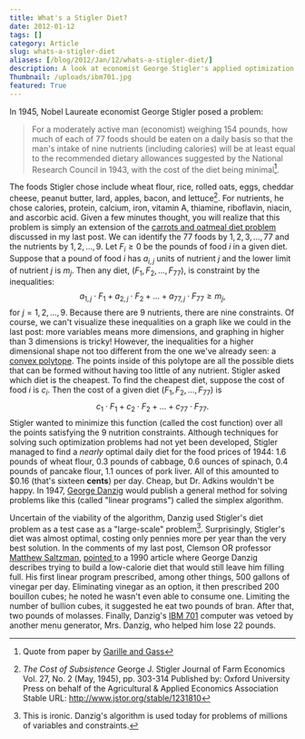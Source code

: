 ```yaml
---
title: What's a Stigler Diet?
date: 2012-01-12
tags: []
category: Article
slug: whats-a-stigler-diet
aliases: [/blog/2012/Jan/12/whats-a-stigler-diet/]
description: A look at economist George Stigler's applied optimization problem that this blog is named after.
Thumbnail: /uploads/ibm701.jpg
featured: True
---
```


In 1945, Nobel Laureate economist George Stigler posed a problem:

> For a moderately active man (economist) weighing 154 pounds, how much of each of 77 foods should be eaten on a daily basis so that the man's intake of nine nutrients (including calories) will be at least equal to the recommended dietary allowances suggested by the National Research Council in 1943, with the cost of the diet being minimal[^1diet].

The foods Stigler chose include wheat flour, rice, rolled oats, eggs, cheddar cheese, peanut butter, lard, apples, bacon, and lettuce[^2diet]. For nutrients, he chose calories, protein, calcium, iron, vitamin A, thiamine, riboflavin, niacin, and ascorbic acid. Given a few minutes thought, you will realize that this problem is simply an extension of the [carrots and oatmeal diet problem](http://www.stiglerdiet.com/2012/01/09/carrots-oatmeal-operations-research/) discussed in my last post. We can identify the 77 foods by  $1, 2, 3, \ldots, 77$ and the nutrients by $1, 2, \ldots, 9$. Let $F_i\geq 0$ be the pounds of food $i$ in a given diet. Suppose that a pound of food $i$ has $a_{i,j}$ units of nutrient $j$ and the lower limit of nutrient $j$ is $m_j$. Then any diet, $(F_1, F_2, \ldots, F_{77})$, is constraint by the inequalities: $$a_{1,j}\cdot F_1+a_{2,j}\cdot F_2+\ldots+a_{77,j}\cdot F_{77}\geq m_j,$$ for $j=1,2,\ldots,9$. Because there are $9$ nutrients, there are nine constraints. Of course, we can't visualize these inequalities on a graph like we could in the last post: more variables means more dimensions, and graphing in higher than 3 dimensions is tricky! However, the inequalities for a higher dimensional shape not too different from the one we've already seen: a [convex polytope](http://en.wikipedia.org/wiki/Convex_polyhedron). The points inside of this polytope are all the possible diets that can be formed without having too little of any nutrient. Stigler asked which diet is the cheapest. To find the cheapest diet, suppose the cost of food $i$ is $c_i$. Then the cost of a given diet $(F_1, F_2, \ldots, F_{77})$ is $$c_1\cdot F_1 +c_2\cdot F_2 +\ldots+c_{77}\cdot F_{77}.$$ Stigler wanted to minimize this function (called the cost function) over all the points satisfying the 9 nutrition constraints. Although techniques for solving such optimization problems had not yet been developed, Stigler managed to find a _nearly_ optimal daily diet for the food prices of 1944: 1.6 pounds of wheat flour, 0.3 pounds of cabbage, 0.6 ounces of spinach, 0.4 pounds of pancake flour, 1.1 ounces of pork liver. All of this amounted to $0.16 (that's sixteen **cents**) per day. Cheap, but Dr. Adkins wouldn't be happy. In 1947, [George Danzig](http://en.wikipedia.org/wiki/George_Dantzig) would publish a general method for solving problems like this (called "linear programs") called the simplex algorithm.

Uncertain of the viability of the algorithm, Danzig used Stigler's diet problem as a test case as a "large-scale" problem[^3diet]. Surprisingly, Stigler's diet was almost optimal, costing only pennies more per year than the very best solution. In the comments of my last post, Clemson OR professor [Matthew Saltzman](http://www.math.clemson.edu/~mjs/), [pointed ](http://www.stiglerdiet.com/2012/01/09/carrots-oatmeal-operations-research/#comment-3)to a 1990 article where George Danzig describes trying to build a low-calorie diet that would still leave him filling full. His first linear program prescribed, among other things, 500 gallons of vinegar per day. Eliminating vinegar as an option, it then prescribed 200 bouillon cubes; he noted he wasn't even able to consume one. Limiting the number of bullion cubes, it suggested he eat two pounds of bran. After that, two pounds of molasses. Finally, Danzig's [IBM 701](http://www-03.ibm.com/ibm/history/exhibits/701/701_intro.html) computer was vetoed by another menu generator, Mrs. Danzig, who helped him lose 22 pounds.[ ](http://www-03.ibm.com/ibm/history/exhibits/701/701_intro.html)

[^1diet]: Quote from paper by [Garille and Gass](http://www.jstor.org/pss/222950)

[^2diet]: _The Cost of Subsistence_ George J. Stigler Journal of Farm Economics Vol. 27, No. 2 (May, 1945), pp. 303-314 Published by: Oxford University Press on behalf of the Agricultural & Applied Economics Association Stable URL: http://www.jstor.org/stable/1231810

[^3diet]: This is ironic. Danzig's algorithm is used today for problems of millions of variables and constraints.
